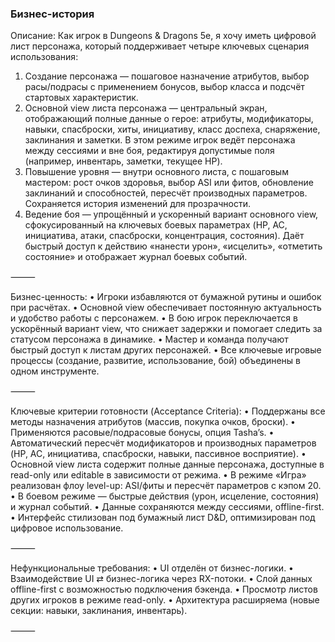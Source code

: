 ### Бизнес-история

Описание:
Как игрок в Dungeons & Dragons 5e, я хочу иметь цифровой лист персонажа, который поддерживает четыре ключевых сценария
использования:

1. Создание персонажа — пошаговое назначение атрибутов, выбор
   расы/подрасы с применением бонусов, выбор класса и подсчёт стартовых
   характеристик.
2. Основной view листа персонажа — центральный экран, отображающий полные данные о герое: атрибуты, модификаторы,
   навыки, спасброски, хиты, инициативу, класс доспеха, снаряжение, заклинания и заметки. В этом режиме игрок ведёт
   персонажа между сессиями и вне боя, редактируя допустимые поля (например, инвентарь, заметки, текущее HP).
3. Повышение уровня — внутри основного листа, с пошаговым мастером: рост очков здоровья, выбор ASI или фитов, обновление
   заклинаний и способностей, пересчёт производных параметров. Сохраняется история изменений для прозрачности.
4. Ведение боя — упрощённый и ускоренный вариант основного view, сфокусированный на ключевых боевых параметрах (HP, AC,
   инициативa, атаки, спасброски, концентрация, состояния). Даёт быстрый доступ к действию «нанести урон», «исцелить»,
   «отметить состояние» и отображает журнал боевых событий.

⸻

Бизнес-ценность:
• Игроки избавляются от бумажной рутины и ошибок при расчётах.
• Основной view обеспечивает постоянную актуальность и удобство работы с персонажем.
• В бою игрок переключается в ускорённый вариант view, что снижает задержки и помогает следить за статусом персонажа в
динамике.
• Мастер и команда получают быстрый доступ к листам других персонажей.
• Все ключевые игровые процессы (создание, развитие, использование, бой) объединены в одном инструменте.

⸻

Ключевые критерии готовности (Acceptance Criteria):
• Поддержаны все методы назначения атрибутов (массив, покупка очков, броски).
• Применяются расовые/подрасовые бонусы, опция Tasha’s.
• Автоматический пересчёт модификаторов и производных параметров (HP, AC, инициативa, спасброски, навыки, пассивное
восприятие).
• Основной view листа содержит полные данные персонажа, доступные в read-only или editable в зависимости от режима.
• В режиме «Игра» реализован флоу level-up: ASI/фиты и пересчёт параметров с кэпом 20.
• В боевом режиме — быстрые действия (урон, исцеление, состояния) и журнал событий.
• Данные сохраняются между сессиями, offline-first.
• Интерфейс стилизован под бумажный лист D&D, оптимизирован под цифровое использование.

⸻

Нефункциональные требования:
• UI отделён от бизнес-логики.
• Взаимодействие UI ⇄ бизнес-логика через RX-потоки.
• Слой данных offline-first с возможностью подключения бэкенда.
• Просмотр листов других игроков в режиме read-only.
• Архитектура расширяема (новые секции: навыки, заклинания, инвентарь).

⸻
